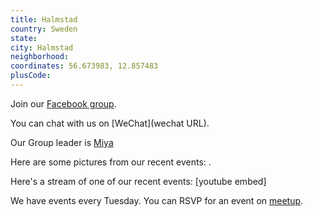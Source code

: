 ```yaml
---
title: Halmstad
country: Sweden
state: 
city: Halmstad
neighborhood: 
coordinates: 56.673983, 12.857483
plusCode:
---
```

Join our [Facebook group](https://www.facebook.com/groups/free.code.camp.halmstad).

You can chat with us on [WeChat](wechat URL).

Our Group leader is [Miya](freecodecamp.org/miya)

Here are some pictures from our recent events:
![]().

Here's a stream of one of our recent events:
[youtube embed]

We have events every Tuesday. You can RSVP for an event on [meetup](meetupurl).
